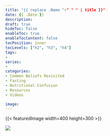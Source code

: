 ```yaml
---
title: "{{ replace .Name "-" " " | title }}"
date: {{ .Date }}
description:
draft: true
hideToc: false
enableToc: true
enableTocContent: false
tocPosition: inner
tocLevels: ["h2", "h3", "h4"]
tags:
-
series:
-
categories:
- Common Beliefs Revisited
- Fasting
- Nutritional Confusion
- Resources
- Videos

image:
---
```


{{< featuredImage width=400 height=300 >}}


![](/images/logo_transparent-300x300.png)
